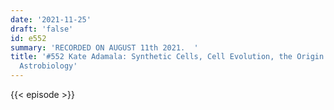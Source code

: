 ```yaml
---
date: '2021-11-25'
draft: 'false'
id: e552
summary: 'RECORDED ON AUGUST 11th 2021.  '
title: '#552 Kate Adamala: Synthetic Cells, Cell Evolution, the Origin of Life, and
  Astrobiology'
---
```

{{< episode >}}
